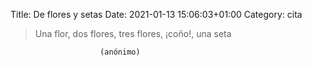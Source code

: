 Title: De flores y setas
Date: 2021-01-13 15:06:03+01:00
Category: cita


> Una flor, dos flores, tres flores, ¡coño!, una seta

						(anónimo)


